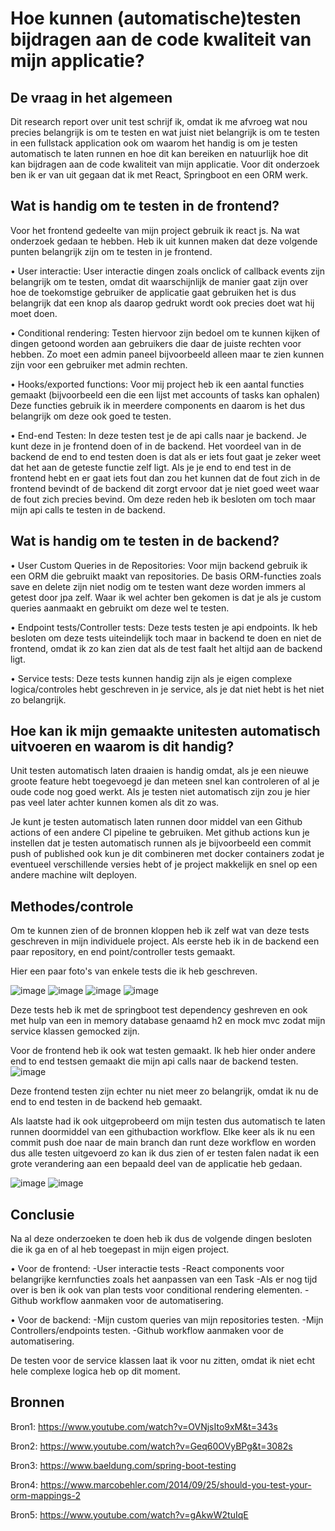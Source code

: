 # Hoe kunnen (automatische)testen bijdragen aan de code kwaliteit van mijn applicatie?


## De vraag in het algemeen
Dit research report over unit test schrijf ik, omdat ik me afvroeg wat nou precies belangrijk is om te testen en wat juist niet belangrijk is om te testen in een fullstack application ook om waarom het handig is om je testen automatisch te laten runnen en hoe dit kan bereiken en natuurlijk hoe dit kan bijdragen aan de code kwaliteit van mijn applicatie. Voor dit onderzoek ben ik er van uit gegaan dat ik met React, Springboot en een ORM werk. 


## Wat is handig om te testen in de frontend?
Voor het frontend gedeelte van mijn project gebruik ik react js. Na wat onderzoek gedaan te hebben. Heb ik uit kunnen maken dat deze volgende punten belangrijk zijn om te testen in je frontend.

•	User interactie: User interactie dingen zoals onclick of callback events zijn belangrijk om te testen, omdat dit waarschijnlijk de manier gaat zijn over hoe de toekomstige gebruiker de applicatie gaat gebruiken het is dus belangrijk dat een knop als daarop gedrukt wordt ook precies doet wat hij moet doen.

•	Conditional rendering: Testen hiervoor zijn bedoel om te kunnen kijken of dingen getoond worden aan gebruikers die daar de juiste rechten voor hebben. Zo moet een admin paneel bijvoorbeeld alleen maar te zien kunnen zijn voor een gebruiker met admin rechten.

•	Hooks/exported functions: Voor mij project heb ik een aantal functies gemaakt (bijvoorbeeld een die een lijst met accounts of tasks kan ophalen) Deze functies gebruik ik in meerdere components en daarom is het dus belangrijk om deze ook goed te testen.

•	End-end Testen: In deze testen test je de api calls naar je backend.  Je kunt deze in je frontend doen of in de backend. Het voordeel van in de backend de end to end testen doen is dat als er iets fout gaat je zeker weet dat het aan de geteste functie zelf ligt. Als je je end to end test in de frontend hebt en er gaat iets fout dan zou het kunnen dat de fout zich in de frontend bevindt of de backend dit zorgt ervoor dat je niet goed weet waar de fout zich precies bevind. Om deze reden heb ik besloten om toch maar mijn api calls te testen in de backend.

## Wat is handig om te testen in de backend?

•	User Custom Queries in de Repositories: Voor mijn backend gebruik ik een ORM die gebruikt maakt van repositories. De basis ORM-functies zoals save en delete zijn niet nodig om te testen want deze worden immers al getest door jpa zelf. Waar ik wel achter ben gekomen is dat je als je custom queries aanmaakt en gebruikt om deze wel te testen.

•	Endpoint tests/Controller tests: Deze tests testen je api endpoints. Ik heb besloten om deze tests uiteindelijk toch maar in backend te doen en niet de frontend, omdat ik zo kan zien dat als de test faalt het altijd aan de backend ligt.

•	Service tests: Deze tests kunnen handig zijn als je eigen complexe logica/controles hebt geschreven in je service, als je dat niet hebt is het niet zo belangrijk.

## Hoe kan ik mijn gemaakte unitesten automatisch uitvoeren en waarom is dit handig?

Unit testen automatisch laten draaien is handig omdat, als je een nieuwe groote feature hebt toegevoegd je dan meteen snel kan controleren of al je oude code nog goed werkt. Als je testen niet automatisch zijn zou je hier pas veel later achter kunnen komen als dit zo was.

Je kunt je testen automatisch laten runnen door middel van een Github actions of een andere CI pipeline te gebruiken. Met github actions kun je instellen dat je testen automatisch runnen als je bijvoorbeeld een commit push of published ook kun je dit combineren met docker containers zodat je eventueel verschillende versies hebt of je project makkelijk en snel op een andere machine wilt deployen.


## Methodes/controle

Om te kunnen zien of de bronnen kloppen heb ik zelf wat van deze tests geschreven in mijn individuele project. Als eerste heb ik in de backend een paar repository, en end point/controller tests gemaakt. 

Hier een paar foto's van enkele tests die ik heb geschreven.

![image](https://user-images.githubusercontent.com/79633852/170297614-72b71daf-1b70-4ad4-94f0-5db3f76a196b.png)
![image](https://user-images.githubusercontent.com/79633852/170297687-88f1595e-b7ab-40cd-aa3e-7e21e24e47c8.png)
![image](https://user-images.githubusercontent.com/79633852/170297751-8b2f2aa4-7670-4988-8095-3a5279089506.png)
![image](https://user-images.githubusercontent.com/79633852/171357517-291d51b5-97b5-4db1-b31b-d87865453e37.png)


Deze tests heb ik met de springboot test dependency geshreven en ook met hulp van een in memory database genaamd h2 en mock mvc zodat mijn service klassen gemocked zijn.

Voor de frontend heb ik ook wat testen gemaakt. Ik heb hier onder andere end to end testsen gemaakt die mijn api calls naar de backend testen.
![image](https://user-images.githubusercontent.com/79633852/170304836-781f3946-4132-4915-a9a9-b9a4d5401c95.png)

Deze frontend testen zijn echter nu niet meer zo belangrijk, omdat ik nu de end to end testen in de backend heb gemaakt.

Als laatste had ik ook uitgeprobeerd om mijn testen dus automatisch te laten runnen doormiddel van een githubaction workflow. Elke keer als ik nu een commit push doe naar de main branch dan runt deze workflow en worden dus alle testen uitgevoerd zo kan ik dus zien of er testen falen nadat ik een grote verandering aan een bepaald deel van de applicatie heb gedaan.

![image](https://user-images.githubusercontent.com/79633852/170329723-1635ad10-6437-4258-bbf8-ce95578e8997.png)
![image](https://user-images.githubusercontent.com/79633852/170331379-34a094c1-1c37-490c-bd09-9c85404873f9.png)


## Conclusie

Na al deze onderzoeken te doen heb ik dus de volgende dingen besloten die ik ga en of al heb toegepast in mijn eigen project.

•	Voor de frontend:
-User interactie tests
-React components voor belangrijke kernfuncties zoals het aanpassen van een Task
-Als er nog tijd over is ben ik ook van plan tests voor conditional rendering elementen.
-Github workflow aanmaken voor de automatisering.

•	Voor de backend:
-Mijn custom queries van mijn repositories testen.
-Mijn Controllers/endpoints testen.
-Github workflow aanmaken voor de automatisering.


De testen voor de service klassen laat ik voor nu zitten, omdat ik niet echt hele complexe logica heb op dit moment.



## Bronnen
Bron1: https://www.youtube.com/watch?v=OVNjsIto9xM&t=343s

Bron2: https://www.youtube.com/watch?v=Geq60OVyBPg&t=3082s

Bron3: https://www.baeldung.com/spring-boot-testing

Bron4: https://www.marcobehler.com/2014/09/25/should-you-test-your-orm-mappings-2

Bron5: https://www.youtube.com/watch?v=gAkwW2tuIqE
